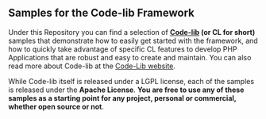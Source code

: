 ## Samples for the Code-lib Framework

Under this Repository you can find a selection of **<a href="https://github.com/ferndev/code-lib">Code-lib</a> (or CL for short)** samples that demonstrate how to easily get started with the 
framework, and how to quickly take advantage of specific CL features to develop PHP Applications that are robust 
and easy to create and maintain.
You can also read more about Code-lib at the <a href="http://codelibfw.com/">Code-Lib website</a>.

While Code-lib itself is released under a LGPL license, each of the samples is released under the **Apache License**.
**You are free to use any of these samples as a starting point for any project, personal or commercial, whether open 
source or not**.
